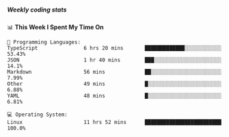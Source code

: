 ##### Weekly coding stats
<!--START_SECTION:waka-->
📊 **This Week I Spent My Time On** 

```text
💬 Programming Languages: 
TypeScript               6 hrs 20 mins       █████████████░░░░░░░░░░░░   53.43% 
JSON                     1 hr 40 mins        ███░░░░░░░░░░░░░░░░░░░░░░   14.1% 
Markdown                 56 mins             ██░░░░░░░░░░░░░░░░░░░░░░░   7.99% 
Other                    49 mins             █░░░░░░░░░░░░░░░░░░░░░░░░   6.88% 
YAML                     48 mins             █░░░░░░░░░░░░░░░░░░░░░░░░   6.81%

💻 Operating System: 
Linux                    11 hrs 52 mins      █████████████████████████   100.0%

```


<!--END_SECTION:waka-->
